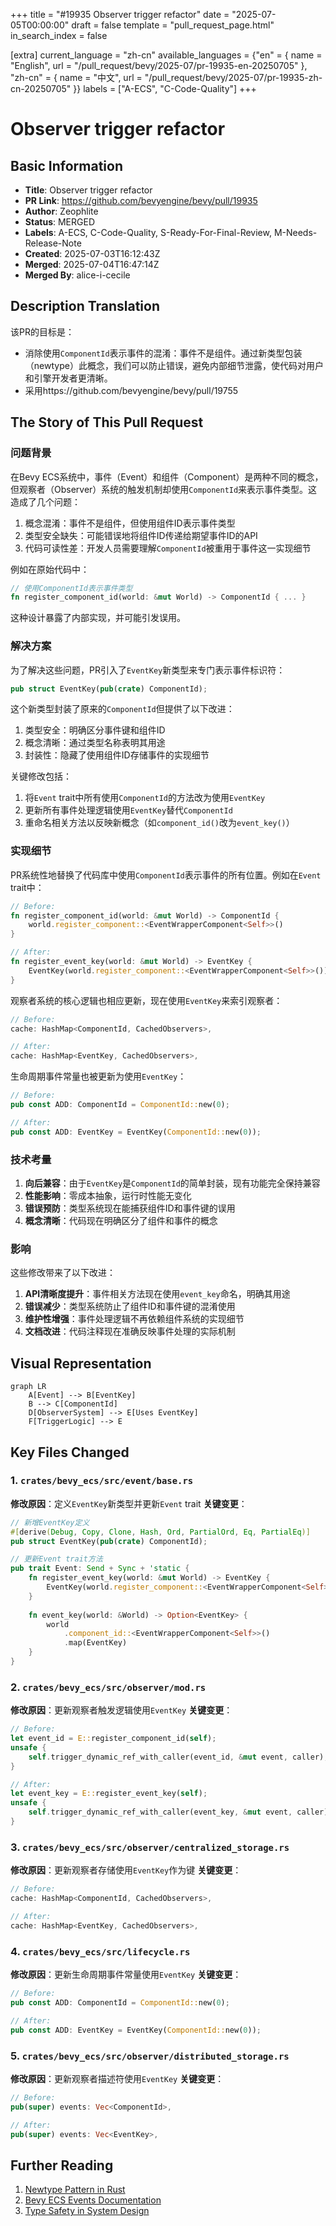 +++
title = "#19935 Observer trigger refactor"
date = "2025-07-05T00:00:00"
draft = false
template = "pull_request_page.html"
in_search_index = false

[extra]
current_language = "zh-cn"
available_languages = {"en" = { name = "English", url = "/pull_request/bevy/2025-07/pr-19935-en-20250705" }, "zh-cn" = { name = "中文", url = "/pull_request/bevy/2025-07/pr-19935-zh-cn-20250705" }}
labels = ["A-ECS", "C-Code-Quality"]
+++

# Observer trigger refactor

## Basic Information
- **Title**: Observer trigger refactor
- **PR Link**: https://github.com/bevyengine/bevy/pull/19935
- **Author**: Zeophlite
- **Status**: MERGED
- **Labels**: A-ECS, C-Code-Quality, S-Ready-For-Final-Review, M-Needs-Release-Note
- **Created**: 2025-07-03T16:12:43Z
- **Merged**: 2025-07-04T16:47:14Z
- **Merged By**: alice-i-cecile

## Description Translation
该PR的目标是：
- 消除使用`ComponentId`表示事件的混淆：事件不是组件。通过新类型包装（newtype）此概念，我们可以防止错误，避免内部细节泄露，使代码对用户和引擎开发者更清晰。
- 采用https://github.com/bevyengine/bevy/pull/19755


## The Story of This Pull Request

### 问题背景
在Bevy ECS系统中，事件（Event）和组件（Component）是两种不同的概念，但观察者（Observer）系统的触发机制却使用`ComponentId`来表示事件类型。这造成了几个问题：
1. 概念混淆：事件不是组件，但使用组件ID表示事件类型
2. 类型安全缺失：可能错误地将组件ID传递给期望事件ID的API
3. 代码可读性差：开发人员需要理解`ComponentId`被重用于事件这一实现细节

例如在原始代码中：
```rust
// 使用ComponentId表示事件类型
fn register_component_id(world: &mut World) -> ComponentId { ... }
```
这种设计暴露了内部实现，并可能引发误用。

### 解决方案
为了解决这些问题，PR引入了`EventKey`新类型来专门表示事件标识符：
```rust
pub struct EventKey(pub(crate) ComponentId);
```
这个新类型封装了原来的`ComponentId`但提供了以下改进：
1. 类型安全：明确区分事件键和组件ID
2. 概念清晰：通过类型名称表明其用途
3. 封装性：隐藏了使用组件ID存储事件的实现细节

关键修改包括：
1. 将`Event` trait中所有使用`ComponentId`的方法改为使用`EventKey`
2. 更新所有事件处理逻辑使用`EventKey`替代`ComponentId`
3. 重命名相关方法以反映新概念（如`component_id()`改为`event_key()`）

### 实现细节
PR系统性地替换了代码库中使用`ComponentId`表示事件的所有位置。例如在`Event` trait中：

```rust
// Before:
fn register_component_id(world: &mut World) -> ComponentId {
    world.register_component::<EventWrapperComponent<Self>>()
}

// After:
fn register_event_key(world: &mut World) -> EventKey {
    EventKey(world.register_component::<EventWrapperComponent<Self>>())
}
```

观察者系统的核心逻辑也相应更新，现在使用`EventKey`来索引观察者：
```rust
// Before:
cache: HashMap<ComponentId, CachedObservers>,

// After:
cache: HashMap<EventKey, CachedObservers>,
```

生命周期事件常量也被更新为使用`EventKey`：
```rust
// Before:
pub const ADD: ComponentId = ComponentId::new(0);

// After:
pub const ADD: EventKey = EventKey(ComponentId::new(0));
```

### 技术考量
1. **向后兼容**：由于`EventKey`是`ComponentId`的简单封装，现有功能完全保持兼容
2. **性能影响**：零成本抽象，运行时性能无变化
3. **错误预防**：类型系统现在能捕获组件ID和事件键的误用
4. **概念清晰**：代码现在明确区分了组件和事件的概念

### 影响
这些修改带来了以下改进：
1. **API清晰度提升**：事件相关方法现在使用`event_key`命名，明确其用途
2. **错误减少**：类型系统防止了组件ID和事件键的混淆使用
3. **维护性增强**：事件处理逻辑不再依赖组件系统的实现细节
4. **文档改进**：代码注释现在准确反映事件处理的实际机制

## Visual Representation

```mermaid
graph LR
    A[Event] --> B[EventKey]
    B --> C[ComponentId]
    D[ObserverSystem] --> E[Uses EventKey]
    F[TriggerLogic] --> E
```

## Key Files Changed

### 1. `crates/bevy_ecs/src/event/base.rs`
**修改原因**：定义`EventKey`新类型并更新`Event` trait
**关键变更**：
```rust
// 新增EventKey定义
#[derive(Debug, Copy, Clone, Hash, Ord, PartialOrd, Eq, PartialEq)]
pub struct EventKey(pub(crate) ComponentId);

// 更新Event trait方法
pub trait Event: Send + Sync + 'static {
    fn register_event_key(world: &mut World) -> EventKey {
        EventKey(world.register_component::<EventWrapperComponent<Self>>())
    }
    
    fn event_key(world: &World) -> Option<EventKey> {
        world
            .component_id::<EventWrapperComponent<Self>>()
            .map(EventKey)
    }
}
```

### 2. `crates/bevy_ecs/src/observer/mod.rs`
**修改原因**：更新观察者触发逻辑使用`EventKey`
**关键变更**：
```rust
// Before:
let event_id = E::register_component_id(self);
unsafe {
    self.trigger_dynamic_ref_with_caller(event_id, &mut event, caller);
}

// After:
let event_key = E::register_event_key(self);
unsafe {
    self.trigger_dynamic_ref_with_caller(event_key, &mut event, caller);
}
```

### 3. `crates/bevy_ecs/src/observer/centralized_storage.rs`
**修改原因**：更新观察者存储使用`EventKey`作为键
**关键变更**：
```rust
// Before:
cache: HashMap<ComponentId, CachedObservers>,

// After:
cache: HashMap<EventKey, CachedObservers>,
```

### 4. `crates/bevy_ecs/src/lifecycle.rs`
**修改原因**：更新生命周期事件常量使用`EventKey`
**关键变更**：
```rust
// Before:
pub const ADD: ComponentId = ComponentId::new(0);

// After:
pub const ADD: EventKey = EventKey(ComponentId::new(0));
```

### 5. `crates/bevy_ecs/src/observer/distributed_storage.rs`
**修改原因**：更新观察者描述符使用`EventKey`
**关键变更**：
```rust
// Before:
pub(super) events: Vec<ComponentId>,

// After:
pub(super) events: Vec<EventKey>,
```

## Further Reading
1. [Newtype Pattern in Rust](https://doc.rust-lang.org/rust-by-example/generics/new_types.html)
2. [Bevy ECS Events Documentation](https://bevyengine.org/learn/book/events/)
3. [Type Safety in System Design](https://www.toptal.com/software/type-safety-and-why-you-should-care)